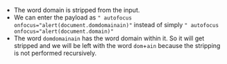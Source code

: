 - The word domain is stripped from the input. 
- We can enter the payload as `" autofocus onfocus="alert(document.domdomainain)"` instead of simply `" autofocus onfocus="alert(document.domain)"`
- The word `domdomainain` has the word domain within it. So it will get stripped and we will be left with the word `dom`+`ain` because the stripping is not performed recursively.